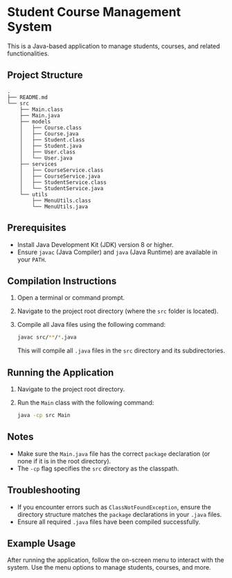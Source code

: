 # Student Course Management System

This is a Java-based application to manage students, courses, and related functionalities.

## Project Structure

```
.
├── README.md
└── src
    ├── Main.class
    ├── Main.java
    ├── models
    │   ├── Course.class
    │   ├── Course.java
    │   ├── Student.class
    │   ├── Student.java
    │   ├── User.class
    │   └── User.java
    ├── services
    │   ├── CourseService.class
    │   ├── CourseService.java
    │   ├── StudentService.class
    │   └── StudentService.java
    └── utils
        ├── MenuUtils.class
        └── MenuUtils.java
```

## Prerequisites

- Install Java Development Kit (JDK) version 8 or higher.
- Ensure `javac` (Java Compiler) and `java` (Java Runtime) are available in your `PATH`.

## Compilation Instructions

1. Open a terminal or command prompt.
2. Navigate to the project root directory (where the `src` folder is located).
3. Compile all Java files using the following command:

   ```bash
   javac src/**/*.java
   ```

   This will compile all `.java` files in the `src` directory and its subdirectories.

## Running the Application

1. Navigate to the project root directory.
2. Run the `Main` class with the following command:

   ```bash
   java -cp src Main
   ```

## Notes

- Make sure the `Main.java` file has the correct `package` declaration (or none if it is in the root directory).
- The `-cp` flag specifies the `src` directory as the classpath.

## Troubleshooting

- If you encounter errors such as `ClassNotFoundException`, ensure the directory structure matches the `package` declarations in your `.java` files.
- Ensure all required `.java` files have been compiled successfully.

## Example Usage

After running the application, follow the on-screen menu to interact with the system. Use the menu options to manage students, courses, and more.
